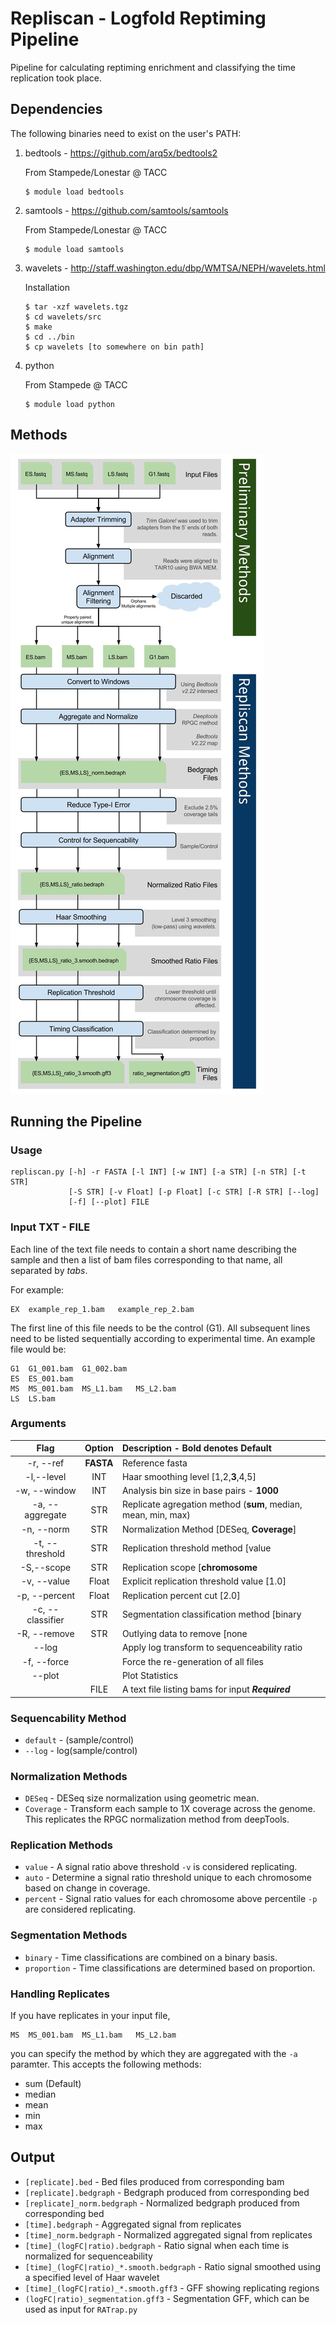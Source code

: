 # Repliscan - Logfold Reptiming Pipeline
Pipeline for calculating reptiming enrichment and classifying the time replication took place.

## Dependencies
The following binaries need to exist on the user's PATH:

1. bedtools - https://github.com/arq5x/bedtools2
   
   From Stampede/Lonestar @ TACC
   ```
   $ module load bedtools
   ```
2. samtools - https://github.com/samtools/samtools
   
   From Stampede/Lonestar @ TACC
   ```
   $ module load samtools
   ```
3. wavelets - http://staff.washington.edu/dbp/WMTSA/NEPH/wavelets.html
   
   Installation
   ```
   $ tar -xzf wavelets.tgz
   $ cd wavelets/src
   $ make
   $ cd ../bin
   $ cp wavelets [to somewhere on bin path]
   ```
4. python

   From Stampede @ TACC
   ```
   $ module load python
   ```

## Methods

![Workflow DAG](dag.jpg)

## Running the Pipeline

### Usage
```
repliscan.py [-h] -r FASTA [-l INT] [-w INT] [-a STR] [-n STR] [-t STR]
             [-S STR] [-v Float] [-p Float] [-c STR] [-R STR] [--log]
             [-f] [--plot] FILE
```

### Input TXT - FILE
Each line of the text file needs to contain a short name describing the sample and then a list of bam files corresponding to that name, all separated by *tabs*.

For example:

```
EX	example_rep_1.bam	example_rep_2.bam
```

The first line of this file needs to be the control (G1). All subsequent lines need to be listed sequentially according to experimental time. An example file would be:

```
G1	G1_001.bam	G1_002.bam
ES	ES_001.bam
MS	MS_001.bam	MS_L1.bam	MS_L2.bam
LS	LS.bam
```

### Arguments

| Flag | Option | Description - Bold denotes Default|
|:----:|:------:|:------------|
|-r, --ref|**FASTA**|Reference fasta|
|-l,--level|INT|Haar smoothing level \[1,2,**3**,4,5\]|
|-w, --window|INT|Analysis bin size in base pairs - **1000**|
|-a, --aggregate|STR|Replicate agregation method \(**sum**, median, mean, min, max\)|
|-n, --norm|STR|Normalization Method \[DESeq, **Coverage**\]|
|-t, --threshold|STR|Replication threshold method \[value|**auto**|percent\]|
|-S,--scope|STR|Replication scope \[**chromosome**|genome\]|
|-v, --value|Float|Explicit replication threshold value \[1.0\]|
|-p, --percent|Float|Replication percent cut \[2.0\]|
|-c, --classifier|STR|Segmentation classification method \[binary|**proportion**\]|
|-R, --remove|STR|Outlying data to remove \[none|sqrtGamma|lognGamma|**norm**|whiskers\]|
|--log| |Apply log transform to sequenceability ratio|
|-f, --force| |Force the re-generation of all files|
|--plot| |Plot Statistics|
|  |FILE| A text file listing bams for input ***Required***|

### Sequencability Method
- `default` - \(sample/control\)
- `--log` - log\(sample/control\)

### Normalization Methods
- `DESeq` - DESeq size normalization using geometric mean.
- `Coverage` - Transform each sample to 1X coverage across the genome. This replicates the RPGC normalization method from deepTools.

### Replication Methods
- `value` - A signal ratio above threshold `-v` is considered replicating.
- `auto` - Determine a signal ratio threshold unique to each chromosome based on change in coverage.
- `percent` - Signal ratio values for each chromosome above percentile `-p` are considered replicating.

### Segmentation Methods
- `binary` - Time classifications are combined on a binary basis.
- `proportion` - Time classifications are determined based on proportion.

### Handling Replicates
If you have replicates in your input file,
```
MS	MS_001.bam	MS_L1.bam	MS_L2.bam
```
you can specify the method by which they are aggregated with the `-a` paramter. This accepts the following methods:
  - sum (Default)                                    
  - median                                           
  - mean                                             
  - min                                              
  - max                                              

## Output
 - `[replicate].bed` - Bed files produced from corresponding bam
 - `[replicate].bedgraph` - Bedgraph produced from corresponding bed
 - `[replicate]_norm.bedgraph` - Normalized bedgraph produced from corresponding bed
 - `[time].bedgraph` - Aggregated signal from replicates
 - `[time]_norm.bedgraph` - Normalized aggregated signal from replicates
 - `[time]_(logFC|ratio).bedgraph` - Ratio signal when each time is normalized for sequenceability
 - `[time]_(logFC|ratio)_*.smooth.bedgraph` - Ratio signal smoothed using a specified level of Haar wavelet
 - `[time]_(logFC|ratio)_*.smooth.gff3` - GFF showing replicating regions
 - `(logFC|ratio)_segmentation.gff3` -  Segmentation GFF, which can be used as input for `RATrap.py`

